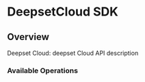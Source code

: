 # DeepsetCloud SDK

## Overview

Deepset Cloud: deepset Cloud API description

### Available Operations

